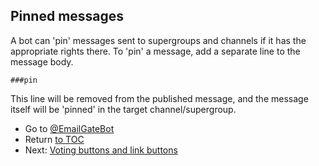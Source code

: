 ## Pinned messages

A bot can 'pin' messages sent to supergroups and channels if it has the appropriate rights there.
To 'pin' a message, add a separate line to the message body.

```
###pin
```

This line will be removed from the published message, and the message itself will be 'pinned' in the target channel/supergroup.

- Go to [@EmailGateBot](http://t.me/EmailGateBot?start=utm_KDaxQG000_github-en-pinned)
- Return [to TOC](guide.md)
- Next: [Voting buttons and link buttons](buttons.md)
